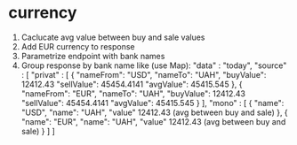 # currency
1. Caclucate avg value between buy and sale values
2. Add EUR currency to response
3. Parametrize endpoint with bank names
4. Group response by bank name like (use Map):
"data" : "today",
"source" : [
   "privat" : [
         {
           "nameFrom": "USD",
           "nameTo": "UAH",
           "buyValue": 12412.43 
           "sellValue": 45454.4141
           "avgValue": 45415.545
         },
         {
         "nameFrom": "EUR",
          "nameTo": "UAH",
          "buyValue": 12412.43 
          "sellValue": 45454.4141
          "avgValue": 45415.545
         }
     ],
      "mono" : [
         {
           "name": "USD",
           "name": "UAH",
           "value" 12412.43 (avg between buy and sale)
         },
         {
           "name": "EUR",
           "name": "UAH",
           "value" 12412.43 (avg between buy and sale)
         }
     ]
   ]
